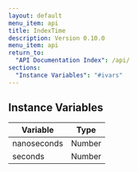 ```yaml
---
layout: default
menu_item: api
title: IndexTime
description: Version 0.10.0
menu_item: api
return_to:
  "API Documentation Index": /api/
sections:
  "Instance Variables": "#ivars"
---
```


## <a name="ivars"></a>Instance Variables

| Variable | Type |
| --- | --- |
| <a name="nanoseconds"></a>nanoseconds | Number |
| <a name="seconds"></a>seconds | Number |


